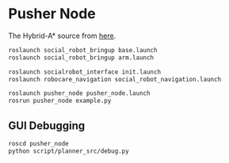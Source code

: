 # Pusher Node

The Hybrid-A* source from [here](https://github.com/ryul1206/2d-push-planner-py).

```sh
roslaunch social_robot_bringup base.launch
roslaunch social_robot_bringup arm.launch

roslaunch socialrobot_interface init.launch
roslaunch robocare_navigation social_robot_navigation.launch

roslaunch pusher_node pusher_node.launch
rosrun pusher_node example.py
```

## GUI Debugging

```sh
roscd pusher_node
python script/planner_src/debug.py
```
